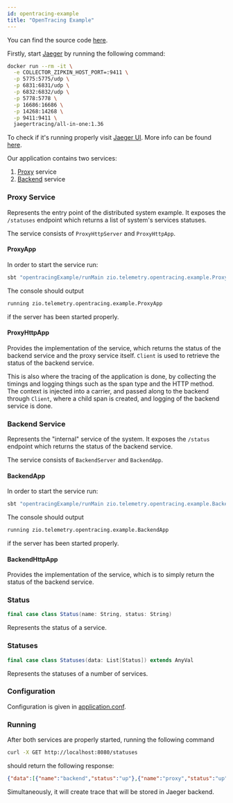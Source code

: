 ```yaml
---
id: opentracing-example
title: "OpenTracing Example"
---
```


You can find the source code [here](https://github.com/zio/zio-telemetry/tree/series/2.x/opentracing-example).

Firstly, start [Jaeger](https://www.jaegertracing.io) by running the following command:
```bash
docker run --rm -it \
  -e COLLECTOR_ZIPKIN_HOST_PORT=:9411 \
  -p 5775:5775/udp \
  -p 6831:6831/udp \
  -p 6832:6832/udp \
  -p 5778:5778 \
  -p 16686:16686 \
  -p 14268:14268 \
  -p 9411:9411 \
  jaegertracing/all-in-one:1.36
``` 

To check if it's running properly visit [Jaeger UI](http://localhost:16686/).
More info can be found [here](https://www.jaegertracing.io/docs/1.6/getting-started/#all-in-one-docker-image).

Our application contains two services:
 1. [Proxy](https://github.com/zio/zio-telemetry/blob/series/2.x/opentracing-example/src/main/scala/zio/telemetry/opentracing/example/ProxyApp.scala) service
 2. [Backend](https://github.com/zio/zio-telemetry/blob/series/2.x/opentracing-example/src/main/scala/zio/telemetry/opentracing/example/BackendApp.scala) service

### Proxy Service

Represents the entry point of the distributed system example. It exposes the `/statuses` endpoint which returns a list of system's services statuses.

The service consists of `ProxyHttpServer` and `ProxyHttpApp`.

#### ProxyApp

In order to start the service run:
```bash
sbt "opentracingExample/runMain zio.telemetry.opentracing.example.ProxyApp"
```

The console should output
```bash
running zio.telemetry.opentracing.example.ProxyApp
```
if the server has been started properly.

#### ProxyHttpApp

Provides the implementation of the service, which returns the status of the backend service and the proxy service itself. 
`Client` is used to retrieve the status of the backend service.

This is also where the tracing of the application is done, by collecting the timings and logging things such as the span
type and the HTTP method. The context is injected into a carrier, and passed along to the backend through `Client`, 
where a child span is created, and logging of the backend service is done.

### Backend Service

Represents the "internal" service of the system. It exposes the `/status` endpoint which returns the status of the backend service.

The service consists of `BackendServer` and `BackendApp`.

#### BackendApp

In order to start the service run:
```bash
sbt "opentracingExample/runMain zio.telemetry.opentracing.example.BackendApp"
```

The console should output
```bash
running zio.telemetry.opentracing.example.BackendApp
```
if the server has been started properly.

#### BackendHttpApp

Provides the implementation of the service, which is to simply return the status of the backend service.

### Status

```scala
final case class Status(name: String, status: String)
```

Represents the status of a service.

### Statuses

```scala
final case class Statuses(data: List[Status]) extends AnyVal
```

Represents the statuses of a number of services.

### Configuration

Configuration is given in [application.conf](https://github.com/zio/zio-telemetry/blob/82787facf973feeb9c128f21a964fad15d7c591d/opentracing-example/src/main/resources/application.conf).

### Running

After both services are properly started, running the following command
```bash
curl -X GET http://localhost:8080/statuses
```
should return the following response:
```json
{"data":[{"name":"backend","status":"up"},{"name":"proxy","status":"up"}]}
```

Simultaneously, it will create trace that will be stored in Jaeger backend.